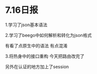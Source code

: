 #      7.16日报

1.学习了json基本语法

2.学习了beego中如何解析和转化为json格式

   有看了点原生中的语法  有点混淆

3.将热身中的接口重构  今天把路由改完了

  另外在认证的地方加上了session

